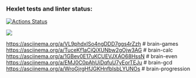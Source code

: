 ### Hexlet tests and linter status:
[![Actions Status](https://github.com/LeonidBabkin/python-project-49/workflows/hexlet-check/badge.svg)](https://github.com/LeonidBabkin/python-project-49/actions)

<a href="https://codeclimate.com/github/LeonidBabkin/python-project-1/maintainability"><img src="https://api.codeclimate.com/v1/badges/34ac78ff32e49322d3d3/maintainability" /></a>

https://asciinema.org/a/VL9phdxISo4ngDDD7ggs4rZzh  # brain-games
https://asciinema.org/a/TuceKf1aCiQiXUNbw2gOjw3AG  # brain-calc
https://asciinema.org/a/1GBev0E17uKCUEVJXAO68HssN  # brain-even
https://asciinema.org/a/EMJ0C0pAhUiDqfuU7yEorTEJu  # brain-gcd
https://asciinema.org/a/WroGjrgHfJGKHnfbIsbLYUNOs  # brain-progression
